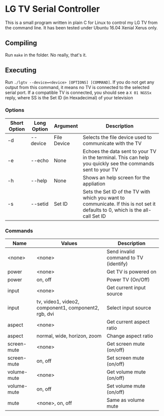 # LG TV Serial Controller

This is a small program written in plain C for Linux to control my LG TV from the command line. It has been tested under Ubuntu 16.04 Xenial Xerus only.

## Compiling

Run `make` in the folder. No really, that's it.

## Executing

Run `./lgtv --device=<device> [OPTIONS] [COMMAND]`. If you do not get any output from this command, it means no TV is connected to the selected serial port. If a compatible TV is connected, you should see a `X 01 NGSSx` reply, where SS is the Set ID (in Hexadecimal) of your television

### Options

| Short Option | Long Option  | Argument   | Description |
|--------------|--------------|------------|-------------|
|-d            |--device      |File Device |Selects the file device used to communicate with the TV           |
|-e            |--echo        |None        |Echoes the data sent to your TV in the terminal. This can help you quickly see the commands sent to your TV             |
|-h            |--help        |None      |Shows an help screen for the appliation             |
|-s            |--setid       |Set ID    |Sets the Set ID of the TV with which you want to communicate. If this is not set it defaults to 0, which is the all-call Set ID             |

### Commands


| Name           | Values                                             | Description                          |
|----------------|----------------------------------------------------|--------------------------------------|
|&lt;none&gt;    |&lt;none&gt;                                        |Send invalid command to TV (identify) |
|power           |&lt;none&gt;                                        |Get TV is powered on                  |
|power           |on, off                                             |Power TV (On/Off)                     |
|input  	       |&lt;none&gt;                                        |Get current input source              |
|input  	       |tv, video1, video2, component1, component2, rgb, dvi|Select input source                   |
|aspect          |&lt;none&gt;                                        |Get current aspect ratio              |
|aspect          |normal, wide, horizon, zoom                         |Change aspect ratio                   |
|screen-mute     |&lt;none&gt;                                        |Get screen mute (on/off)              |
|screen-mute     |on, off                                             |Set screen mute (on/off)              |
|volume-mute     |&lt;none&gt;                                        |Get volume mute (on/off)              |
|volume-mute     |on, off                                             |Set volume mute (on/off)              |
|mute            |&lt;none&gt;, on, off                               |Same as volume mute                   |
